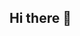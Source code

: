 ## Hi there 👋

<!--
**PDK205/PDK205** is a ✨ _special_ ✨ repository because its `README.md` (this file) appears on your GitHub profile.

Here are some ideas to get you started:

- 🔭 I’m currently working on ...djjnz
- 🌱 I’m currently learning ...
- 👯 I’m looking to collaborate on ...
- 🤔 I’m looking for help with ...
- 💬 Ask me about ...dfg
- 📫 How to reach me: ...
- 😄 Pronouns: ...pdk
- ⚡ Fun fact: ...khndid
-->

